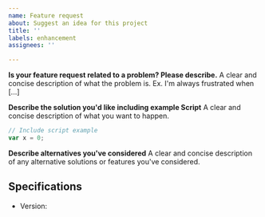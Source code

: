 ```yaml
---
name: Feature request
about: Suggest an idea for this project
title: ''
labels: enhancement
assignees: ''

---
```


**Is your feature request related to a problem? Please describe.**
A clear and concise description of what the problem is. Ex. I'm always frustrated when [...]

**Describe the solution you'd like including example Script**
A clear and concise description of what you want to happen.
```ts
// Include script example 
var x = 0;
```

**Describe alternatives you've considered**
A clear and concise description of any alternative solutions or features you've considered.

## Specifications

  - Version:
